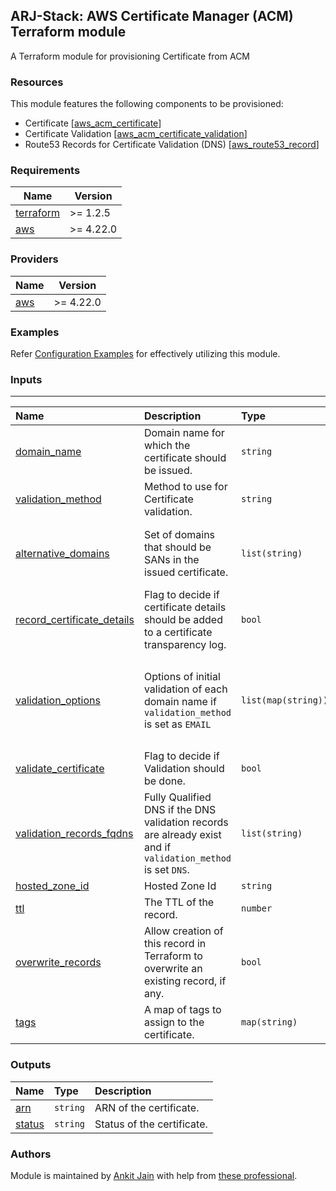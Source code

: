 ## ARJ-Stack: AWS Certificate Manager (ACM) Terraform module

A Terraform module for provisioning Certificate from ACM

### Resources
This module features the following components to be provisioned:

- Certificate [[aws_acm_certificate](https://registry.terraform.io/providers/hashicorp/aws/latest/docs/resources/acm_certificate)]
- Certificate Validation [[aws_acm_certificate_validation](https://registry.terraform.io/providers/hashicorp/aws/latest/docs/resources/acm_certificate_validation)]
- Route53 Records for Certificate Validation (DNS) [[aws_route53_record](https://registry.terraform.io/providers/hashicorp/aws/latest/docs/resources/route53_record)]

### Requirements

| Name | Version |
|------|---------|
| <a name="requirement_terraform"></a> [terraform](#requirement\_terraform) | >= 1.2.5 |
| <a name="requirement_aws"></a> [aws](#requirement\_aws) | >= 4.22.0 |

### Providers

| Name | Version |
|------|---------|
| <a name="provider_aws"></a> [aws](#provider\_aws) | >= 4.22.0 |

### Examples

Refer [Configuration Examples](https://github.com/arjstack/terraform-aws-examples/tree/main/aws-acm) for effectively utilizing this module.

### Inputs
---

| Name | Description | Type | Default | Required | Example|
|:------|:------|:------|:------|:------:|:------|
| <a name="domain_name"></a> [domain_name](#input\_domain\_name) | Domain name for which the certificate should be issued. | `string` |  | yes | `"arjstack.in"` |
| <a name="validation_method"></a> [validation_method](#input\_validation\_method) | Method to use for Certificate validation. | `string` | `"DNS"` | no |  |
| <a name="alternative_domains"></a> [alternative_domains](#input\_alternative\_domains) | Set of domains that should be SANs in the issued certificate. | `list(string)` | `[]` | no | <pre>[<br>  "academic.arjstack.in",<br>  "*.arjstack.in"<br>] |
| <a name="record_certificate_details"></a> [record_certificate_details](#input\_record\_certificate\_details) | Flag to decide if certificate details should be added to a certificate transparency log. | `bool` | `true` | no |  |
| <a name="validation_options"></a> [validation_options](#input\_validation\_options) | Options of initial validation of each domain name if `validation_method` is set as `EMAIL` | `list(map(string))` | `[]` | no | <pre>[<br>  {<br>    domain_name       = "academics.arjstack.in"<br>    validation_domain = "arjstack.in"<br>  }<br>] |
| <a name="validate_certificate"></a> [validate_certificate](#input\_validate\_certificate) | Flag to decide if Validation should be done. | `bool` | `true` | no |  |
| <a name="validation_records_fqdns"></a> [validation_records_fqdns](#input\_validation\_records\_fqdns) | Fully Qualified DNS if the DNS validation records are already exist and if `validation_method` is set `DNS`. | `list(string)` | `[]` | no |  |
| <a name="hosted_zone_id"></a> [hosted_zone_id](#input\_hosted\_zone\_id) | Hosted Zone Id | `string` | `null` | no |  |
| <a name="ttl"></a> [ttl](#input\_ttl) | The TTL of the record. | `number` | `60` | no |  |
| <a name="overwrite_records"></a> [overwrite_records](#input\_overwrite\_records) | Allow creation of this record in Terraform to overwrite an existing record, if any. | `bool` | `false` | no |  |
| <a name="tags"></a> [tags](#input\_tags) | A map of tags to assign to the certificate. | `map(string)` | `{}` | no |  |

### Outputs

| Name | Type | Description |
|:------|:------|:------|
| <a name="arn"></a> [arn](#output\_arn) | `string` | ARN of the certificate. |
| <a name="status"></a> [status](#output\_status) | `string` | Status of the certificate. |

### Authors

Module is maintained by [Ankit Jain](https://github.com/ankit-jn) with help from [these professional](https://github.com/arjstack/terraform-aws-acm/graphs/contributors).

